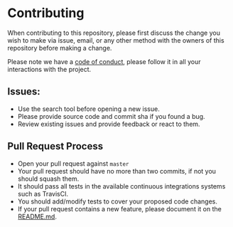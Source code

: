 # Contributing

When contributing to this repository, please first discuss the change you wish to make via issue,
email, or any other method with the owners of this repository before making a change. 

Please note we have a [code of conduct](CODE_OF_CONDUCT.md), please follow it in all your interactions with the project.

## Issues:
- Use the search tool before opening a new issue.
- Please provide source code and commit sha if you found a bug.
- Review existing issues and provide feedback or react to them.

## Pull Request Process
- Open your pull request against `master`
- Your pull request should have no more than two commits, if not you should squash them.
- It should pass all tests in the available continuous integrations systems such as TravisCI.
- You should add/modify tests to cover your proposed code changes.
- If your pull request contains a new feature, please document it on the [README.md](README.md).
